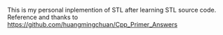 This is my personal inplemention of STL after learning STL source code.
Reference and thanks to https://github.com/huangmingchuan/Cpp_Primer_Answers
